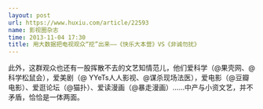 ```yaml
---
layout: post
url: https://www.huxiu.com/article/22593
name: 影视圈杂志
time: 2013-11-04 17:30
title: 用大数据把电视观众“挖”出来——《快乐大本营》VS《非诚勿扰》
---
```

此外，这群观众也还有一股挥散不去的文艺知情范儿，他们爱科学（@果壳网、@科学松鼠会），爱美剧（@ YYeTs人人影视、@谋杀现场法医），爱电影（@豆瓣电影）、爱逛论坛（@猫扑）、爱读漫画（@暴走漫画）……中产与小资文艺，并不矛盾，恰恰是一体两面。

